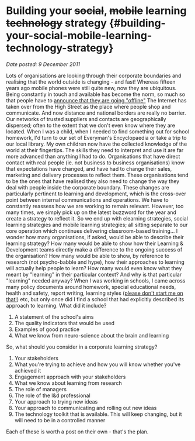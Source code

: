 # Building your ~~social~~, ~~mobile~~ learning ~~technology~~ strategy {#building-your-social-mobile-learning-technology-strategy}

_Date posted: 9 December 2011_

Lots of organisations are looking through their corporate boundaries and realising that the world outside is changing - and fast! Whereas fifteen years ago mobile phones were still quite new, now they are ubiquitous. Being constantly in touch and available has become the norm, so much so that people have to [announce that they are going "offline"](http://dougbelshaw.com/blog/2011/11/01/incoming-belshawblackops11/) The Internet has taken over from the High Street as the place where people shop and communicate. And now distance and national borders are really no barrier. Our networks of trusted suppliers and contacts are geographically dispersed; often to the extent that we don't even know where they are located. When I was a child, when I needed to find something out for school homework, I'd turn to our set of Everyman's Encyclopaedia or take a trip to our local library. My own children now have the collected knowledge of the world at their fingertips. The skills they need to interpret and use it are far more advanced than anything I had to do. Organisations that have direct contact with real people (ie. not business to business organisations) know that expectations have changed, and have had to change their sales, marketing and delivery processes to reflect them. These organisations tend to be the ones that have realised they also need to change the way they deal with people inside the corporate boundary. These changes are particularly pertinent to learning and development, which is the cross-over point between internal communications and operations. We have to constantly reassess how we are working to remain relevant. However, too many times, we simply pick up on the latest buzzword for the year and create a strategy to reflect it. So we end up with elearning strategies, social learning strategies and mobile learning strategies; all sitting separate to our core operation which continues delivering classroom-based training... I wonder how many organisations, if asked, would be able to describe their learning strategy? How many would be able to show how their Learning & Development teams directly make a difference to the ongoing success of the organisation? How many would be able to show, by reference to research (not psycho-babble and hype), how their approaches to learning will actually help people to learn? How many would even know what they meant by "learning" in their particular context? And why is that particular "learning" needed anyway? When I was working in schools, I came across many policy documents around homework, special educational needs, health and safety, report writing, learning styles ([please don't start me on that!](http://www.learningandteaching.info/learning/learning_styles.htm)) etc, but only once did I find a school that had explicitly described its approach to learning. What did it include?

1.  A statement of the school's aims
2.  The quality indicators that would be used
3.  Examples of good practice
4.  What we know from neuro-science about the brain and learning

So, what should you consider in a corporate learning strategy?

1.  Your stakeholders
2.  What you're trying to achieve and how you will know whether you've achieved it
3.  Engagement approach with your stakeholders
4.  What we know about learning from research
5.  The role of managers
6.  The role of the l&d professional
7.  Your approach to trying new ideas
8.  Your approach to communicating and rolling out new ideas
9.  The technology toolkit that is available. This will keep changing, but it will need to be in a controlled manner

Each of these is worth a post on their own - that's the plan.